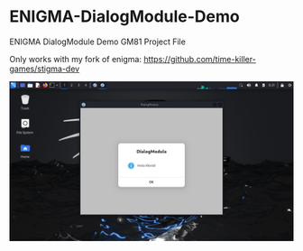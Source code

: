 # ENIGMA-DialogModule-Demo
ENIGMA DialogModule Demo GM81 Project File

Only works with my fork of enigma: https://github.com/time-killer-games/stigma-dev

![DialogModule](https://github.com/time-killer-games/ENIGMA-DialogModule-Demo/raw/main/DialogModule.gif "DialogModule")
